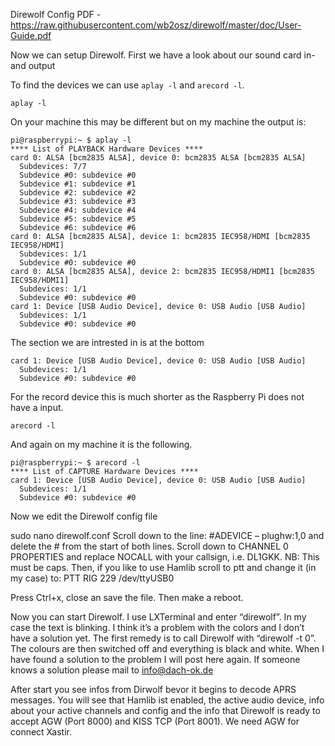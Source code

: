 Direwolf Config PDF - https://raw.githubusercontent.com/wb2osz/direwolf/master/doc/User-Guide.pdf

Now we can setup Direwolf. First we have a look about our sound card in- and output

To find the devices we can use ```aplay -l``` and ```arecord -l```.

```
aplay -l
```

On your machine this may be different but on my machine the output is:

```
pi@raspberrypi:~ $ aplay -l
**** List of PLAYBACK Hardware Devices ****
card 0: ALSA [bcm2835 ALSA], device 0: bcm2835 ALSA [bcm2835 ALSA]
  Subdevices: 7/7
  Subdevice #0: subdevice #0
  Subdevice #1: subdevice #1
  Subdevice #2: subdevice #2
  Subdevice #3: subdevice #3
  Subdevice #4: subdevice #4
  Subdevice #5: subdevice #5
  Subdevice #6: subdevice #6
card 0: ALSA [bcm2835 ALSA], device 1: bcm2835 IEC958/HDMI [bcm2835 IEC958/HDMI]
  Subdevices: 1/1
  Subdevice #0: subdevice #0
card 0: ALSA [bcm2835 ALSA], device 2: bcm2835 IEC958/HDMI1 [bcm2835 IEC958/HDMI1]
  Subdevices: 1/1
  Subdevice #0: subdevice #0
card 1: Device [USB Audio Device], device 0: USB Audio [USB Audio]
  Subdevices: 1/1
  Subdevice #0: subdevice #0
```

The section we are intrested in is at the bottom

```
card 1: Device [USB Audio Device], device 0: USB Audio [USB Audio]
  Subdevices: 1/1
  Subdevice #0: subdevice #0
```

For the record device this is much shorter as the Raspberry Pi does not have a input.

```
arecord -l
```

And again on my machine it is the following. 

```
pi@raspberrypi:~ $ arecord -l
**** List of CAPTURE Hardware Devices ****
card 1: Device [USB Audio Device], device 0: USB Audio [USB Audio]
  Subdevices: 1/1
  Subdevice #0: subdevice #0
```





Now we edit the Direwolf config file

sudo nano direwolf.conf
Scroll down to the line: #ADEVICE – plughw:1,0 and delete the # from the start of both lines. Scroll down to CHANNEL 0 PROPERTIES and replace NOCALL with your callsign, i.e. DL1GKK. NB: This must be caps. Then, if you like to use Hamlib scroll to ptt and change it (in my case) to: PTT RIG 229 /dev/ttyUSB0

Press Ctrl+x, close an save the file. Then make a reboot.

Now you can start Direwolf. I use LXTerminal and enter “direwolf”. In my case the text is blinking. I think it’s a problem with the colors and I don’t have a solution yet. The first remedy is to call Direwolf with “direwolf -t 0”. The colours are then switched off and everything is black and white. When I have found a solution to the problem I will post here again. If someone knows a solution please mail to info@dach-ok.de

After start you see infos from Dirwolf bevor it begins to decode APRS messages. You will see that Hamlib ist enabled, the active audio device, info about your active channels and config and the info that Direwolf is ready to accept AGW (Port 8000) and KISS TCP (Port 8001). We need AGW for connect Xastir.

